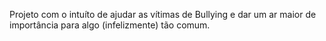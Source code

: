  Projeto com o intuíto de ajudar as vítimas de Bullying e dar um ar maior de importância para algo (infelizmente) tão comum.
